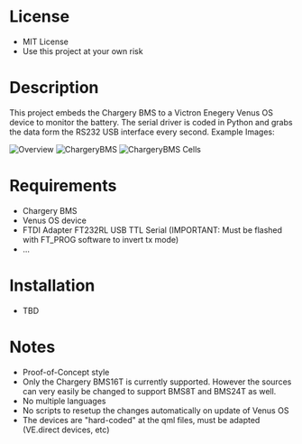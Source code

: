  # License
 - MIT License
 - Use this project at your own risk

 # Description

This project embeds the Chargery BMS to a Victron Enegery Venus OS device to monitor the battery. The serial driver is coded in Python and grabs the data form the RS232 USB interface every second. Example Images:

![Overview](https://raw.githubusercontent.com/Tobi177/venus-chargerybms/master/examples/overview.png)
![ChargeryBMS](https://raw.githubusercontent.com/Tobi177/venus-chargerybms/master/examples/chargerybms.png)
![ChargeryBMS Cells](https://raw.githubusercontent.com/Tobi177/venus-chargerybms/master/examples/chargerybmscells.png)

# Requirements

 - Chargery BMS
 - Venus OS device
 - FTDI Adapter FT232RL USB TTL Serial (IMPORTANT: Must be flashed with FT_PROG software to invert tx mode)
 - ...

# Installation
 - TBD

# Notes
- Proof-of-Concept style
- Only the Chargery BMS16T is currently supported. However the sources can very easily be changed to support BMS8T and BMS24T as well.
- No multiple languages
- No scripts to resetup the changes automatically on update of Venus OS
- The devices are "hard-coded" at the qml files, must be adapted (VE.direct devices, etc) 

